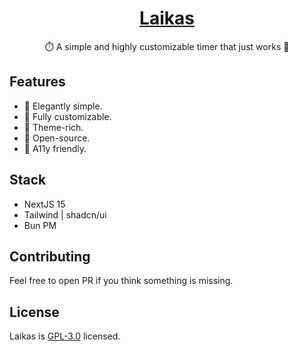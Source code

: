 <a href="https://laikas.vercel.app/" target="_blank" rel="noopener">
  <h1 align="center">Laikas</h1>
</a>

<div align="center">
⏱️ A simple and highly customizable timer that just works 🚀
</div>

## Features

- 💎 Elegantly simple.
- 🔧 Fully customizable.
- 🎨 Theme-rich.
- 💯 Open-source.
- 🌼 A11y friendly.

## Stack

- NextJS 15
- Tailwind | shadcn/ui
- Bun PM

## Contributing

Feel free to open PR if you think something is missing.

## License

Laikas is [GPL-3.0](LICENSE) licensed.
